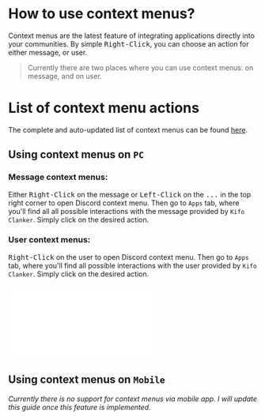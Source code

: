 # How to use context menus?
Context menus are the latest feature of integrating applications directly into your communities. By simple <kbd>Right-Click</kbd>, you can choose an action for either message, or user.

> Currently there are two places where you can use context menus: on message, and on user.

# List of context menu actions
The complete and auto-updated list of context menus can be found [here](https://kifopl.github.io/kifo-clanker/commandList#todo-fix-this-link).

## Using context menus on `PC`

### Message context menus:
Either <kbd>Right-Click</kbd> on the message or <kbd>Left-Click</kbd> on the <kbd>...</kbd> in the top right corner to open Discord context menu. Then go to `Apps` tab, where you'll find all all possible interactions with the message provided by `Kifo Clanker`. Simply click on the desired action.

### User context menus:
<kbd>Right-Click</kbd> on the user to open Discord context menu. Then go to `Apps` tab, where you'll find all possible interactions with the user provided by `Kifo Clanker`. Simply click on the desired action.

![TODO add image](https.gwegw.pl)

## Using context menus on `Mobile`
*Currently there is no support for context menus via mobile app. I will update this guide once this feature is implemented.*